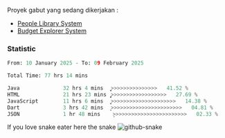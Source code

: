 Proyek gabut yang sedang dikerjakan :
  - [People Library System](https://github.com/putra4648/people-library-system)
  - [Budget Explorer System](https://gitlab.com/gabut1015701/budget-explorer)

### Statistic
<!--START_SECTION:waka-->

```python
From: 10 January 2025 - To: 09 February 2025

Total Time: 77 hrs 14 mins

Java              32 hrs 4 mins   ͎͎͎͎͎͎͎͎͎͎>>>>>>>>>>>>>>>   41.52 %
HTML              21 hrs 23 mins  ̡͎͎͎͎͎͎>>>>>>>>>>>>>>>>>>   27.69 %
JavaScript        11 hrs 6 mins   ͎͎͎̝>>>>>>>>>>>>>>>>>>>>>   14.38 %
Dart              3 hrs 42 mins   ͎͕>>>>>>>>>>>>>>>>>>>>>>>   04.81 %
JSON              1 hr 48 mins    ̦>>>>>>>>>>>>>>>>>>>>>>>>   02.33 %
```

<!--END_SECTION:waka-->

If you love snake eater here the snake 
<picture>
  <source media="(prefers-color-scheme: dark)" srcset="https://github.com/pradana4648/pradana4648/blob/c0566a83ca6ea5f2e46bab00e717c4c82b4b5c4c/github-contribution-grid-snake-dark.svg" />
  <source media="(prefers-color-scheme: light)" srcset="https://github.com/pradana4648/pradana4648/blob/c0566a83ca6ea5f2e46bab00e717c4c82b4b5c4c/github-contribution-grid-snake.svg" />
  <img alt="github-snake" src="https://github.com/pradana4648/pradana4648/blob/c0566a83ca6ea5f2e46bab00e717c4c82b4b5c4c/github-contribution-grid-snake.svg" />
</picture>
